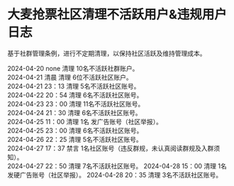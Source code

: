 # 大麦抢票社区清理不活跃用户&违规用户日志
基于社群管理条例，进行不定期清理，以保持社区活跃及维持管理成本。  

2024-04-20 none 清理 10名不活跃社群账户。  
2024-04-21 清晨 清理 6位不活跃社区账户。  
2024-04-21 23：13 清理 5名不活跃社区账号。  
2024-04-22 20：54 清理 6名不活跃社区账号。  
2024-04-23 23：00 清理 11名不活跃社区账号。  
2024-04-24 21：30 清理 6名不活跃社区账号。  
2024-04-25 11：00 清理 1名 发广告账号（社区举报）。   
2024-04-25 23：00 清理 6名不活跃社区账号。  
2024-04-26 22：25 清理 5名不活跃社区账号。  
2024-04-27 17：37 禁言 1名社区账号（违反群规，未认真阅读群规及入群须知）。  
2024-04-27 22：50 清理 7名不活跃社区账号。 
2024-04-28 15：00 清理 1名 发硬广告账号（社区举报）。 
2024-04-28 20：35 清理 3名不活跃社区账号。
